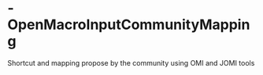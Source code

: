 # -OpenMacroInputCommunityMapping
Shortcut and mapping propose by the community using OMI and JOMI tools
